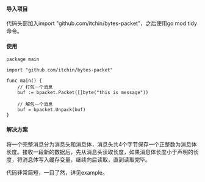 #### 导入项目

代码头部加入import "github.com/itchin/bytes-packet"，之后使用go mod tidy命令。

#### 使用

```
package main

import "github.com/itchin/bytes-packet"

func main() {
    // 打包一个消息
    buf := bpacket.Packet([]byte("this is message"))

    // 解包一个消息
    buf = bpacket.Unpack(buf)
}

```


#### 解决方案
将一个完整消息分为消息头和消息体，消息头共4个字节保存一个正整数为消息体长度。接收一段新的数据后，先从消息头读取长度，如果消息体长度小于声明的长度，将消息体写入缓存变量，继续向后读取，直到读取完毕。

代码非常简短，一目了然，详见example。
